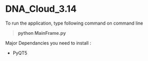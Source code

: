 # DNA_Cloud_3.14

To run the application, type following command on command line

> **python MainFrame.py**

Major Dependancies you need to install :

* PyQT5

